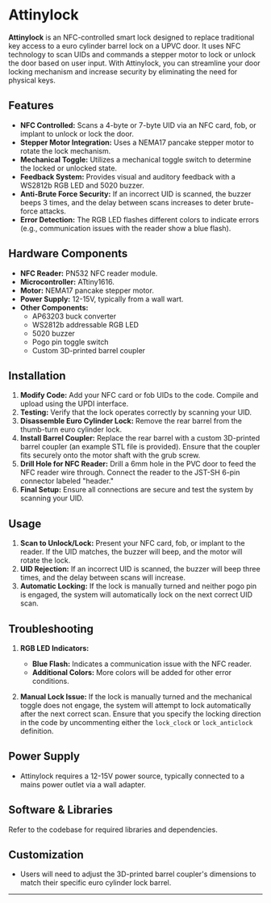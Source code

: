 # Attinylock

**Attinylock** is an NFC-controlled smart lock designed to replace traditional key access to a euro cylinder barrel lock on a UPVC door. It uses NFC technology to scan UIDs and commands a stepper motor to lock or unlock the door based on user input. With Attinylock, you can streamline your door locking mechanism and increase security by eliminating the need for physical keys.

## Features

- **NFC Controlled:** Scans a 4-byte or 7-byte UID via an NFC card, fob, or implant to unlock or lock the door.
- **Stepper Motor Integration:** Uses a NEMA17 pancake stepper motor to rotate the lock mechanism.
- **Mechanical Toggle:** Utilizes a mechanical toggle switch to determine the locked or unlocked state.
- **Feedback System:** Provides visual and auditory feedback with a WS2812b RGB LED and 5020 buzzer.
- **Anti-Brute Force Security:** If an incorrect UID is scanned, the buzzer beeps 3 times, and the delay between scans increases to deter brute-force attacks.
- **Error Detection:** The RGB LED flashes different colors to indicate errors (e.g., communication issues with the reader show a blue flash).

## Hardware Components

- **NFC Reader:** PN532 NFC reader module.
- **Microcontroller:** ATtiny1616.
- **Motor:** NEMA17 pancake stepper motor.
- **Power Supply:** 12-15V, typically from a wall wart.
- **Other Components:**
  - AP63203 buck converter
  - WS2812b addressable RGB LED
  - 5020 buzzer
  - Pogo pin toggle switch
  - Custom 3D-printed barrel coupler

## Installation

1. **Modify Code:** Add your NFC card or fob UIDs to the code. Compile and upload using the UPDI interface.
2. **Testing:** Verify that the lock operates correctly by scanning your UID.
3. **Disassemble Euro Cylinder Lock:** Remove the rear barrel from the thumb-turn euro cylinder lock.
4. **Install Barrel Coupler:** Replace the rear barrel with a custom 3D-printed barrel coupler (an example STL file is provided). Ensure that the coupler fits securely onto the motor shaft with the grub screw.
5. **Drill Hole for NFC Reader:** Drill a 6mm hole in the PVC door to feed the NFC reader wire through. Connect the reader to the JST-SH 6-pin connector labeled "header."
6. **Final Setup:** Ensure all connections are secure and test the system by scanning your UID.

## Usage

1. **Scan to Unlock/Lock:** Present your NFC card, fob, or implant to the reader. If the UID matches, the buzzer will beep, and the motor will rotate the lock.
2. **UID Rejection:** If an incorrect UID is scanned, the buzzer will beep three times, and the delay between scans will increase.
3. **Automatic Locking:** If the lock is manually turned and neither pogo pin is engaged, the system will automatically lock on the next correct UID scan.

## Troubleshooting

1. **RGB LED Indicators:**
   - **Blue Flash:** Indicates a communication issue with the NFC reader.
   - **Additional Colors:** More colors will be added for other error conditions.
   
2. **Manual Lock Issue:** If the lock is manually turned and the mechanical toggle does not engage, the system will attempt to lock automatically after the next correct scan. Ensure that you specify the locking direction in the code by uncommenting either the `lock_clock` or `lock_anticlock` definition.

## Power Supply

- Attinylock requires a 12-15V power source, typically connected to a mains power outlet via a wall adapter.

## Software & Libraries

Refer to the codebase for required libraries and dependencies.

## Customization

- Users will need to adjust the 3D-printed barrel coupler's dimensions to match their specific euro cylinder lock barrel.

---
